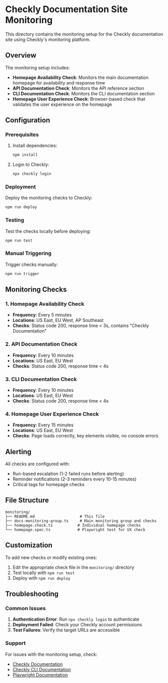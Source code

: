 # Checkly Documentation Site Monitoring

This directory contains the monitoring setup for the Checkly documentation site using Checkly's monitoring platform.

## Overview

The monitoring setup includes:

- **Homepage Availability Check**: Monitors the main documentation homepage for availability and response time
- **API Documentation Check**: Monitors the API reference section
- **CLI Documentation Check**: Monitors the CLI documentation section
- **Homepage User Experience Check**: Browser-based check that validates the user experience on the homepage

## Configuration

### Prerequisites

1. Install dependencies:
   ```bash
   npm install
   ```

2. Login to Checkly:
   ```bash
   npx checkly login
   ```

### Deployment

Deploy the monitoring checks to Checkly:

```bash
npm run deploy
```

### Testing

Test the checks locally before deploying:

```bash
npm run test
```

### Manual Triggering

Trigger checks manually:

```bash
npm run trigger
```

## Monitoring Checks

### 1. Homepage Availability Check
- **Frequency**: Every 5 minutes
- **Locations**: US East, EU West, AP Southeast
- **Checks**: Status code 200, response time < 3s, contains "Checkly Documentation"

### 2. API Documentation Check
- **Frequency**: Every 10 minutes
- **Locations**: US East, EU West
- **Checks**: Status code 200, response time < 4s

### 3. CLI Documentation Check
- **Frequency**: Every 10 minutes
- **Locations**: US East, EU West
- **Checks**: Status code 200, response time < 4s

### 4. Homepage User Experience Check
- **Frequency**: Every 15 minutes
- **Locations**: US East, EU West
- **Checks**: Page loads correctly, key elements visible, no console errors

## Alerting

All checks are configured with:
- Run-based escalation (1-2 failed runs before alerting)
- Reminder notifications (2-3 reminders every 10-15 minutes)
- Critical tags for homepage checks

## File Structure

```
monitoring/
├── README.md                    # This file
├── docs-monitoring-group.ts     # Main monitoring group and checks
├── homepage.check.ts           # Individual homepage checks
└── homepage.spec.ts            # Playwright test for UX check
```

## Customization

To add new checks or modify existing ones:

1. Edit the appropriate check file in the `monitoring/` directory
2. Test locally with `npm run test`
3. Deploy with `npm run deploy`

## Troubleshooting

### Common Issues

1. **Authentication Error**: Run `npx checkly login` to authenticate
2. **Deployment Failed**: Check your Checkly account permissions
3. **Test Failures**: Verify the target URLs are accessible

### Support

For issues with the monitoring setup, check:
- [Checkly Documentation](https://docs.checklyhq.com)
- [Checkly CLI Documentation](https://docs.checklyhq.com/cli)
- [Playwright Documentation](https://playwright.dev)
